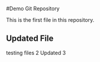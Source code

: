 #Demo Git Repository

This is the first file in this repository.

## Updated File

testing files 2
Updated 3
